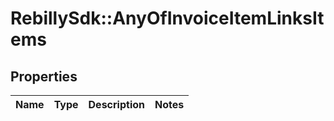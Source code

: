 # RebillySdk::AnyOfInvoiceItemLinksItems

## Properties
Name | Type | Description | Notes
------------ | ------------- | ------------- | -------------

